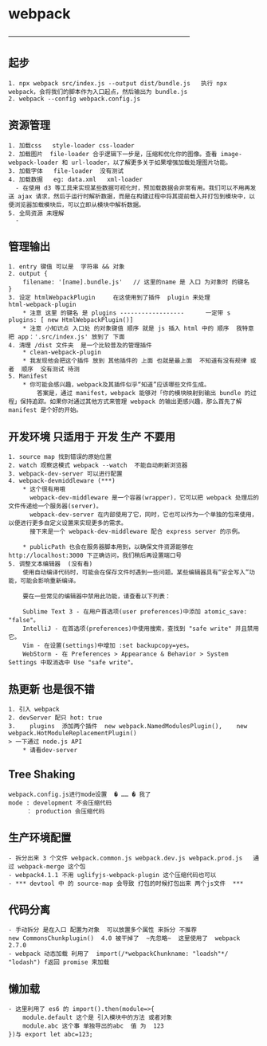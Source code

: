 # webpack 
——————————————————————————
## 起步
    1. npx webpack src/index.js --output dist/bundle.js   执行 npx webpack，会将我们的脚本作为入口起点，然后输出为 bundle.js
    2. webpack --config webpack.config.js 
## 资源管理
    1. 加载css   style-loader css-loader
    2. 加载图片  file-loader 合乎逻辑下一步是，压缩和优化你的图像。查看 image-webpack-loader 和 url-loader，以了解更多关于如果增强加载处理图片功能。
    3. 加载字体   file-loader  没有测试
    4. 加载数据   eg: data.xml   xml-loader   
      - 在使用 d3 等工具来实现某些数据可视化时，预加载数据会非常有用。我们可以不用再发送 ajax 请求，然后于运行时解析数据，而是在构建过程中将其提前载入并打包到模块中，以便浏览器加载模块后，可以立即从模块中解析数据。
    5. 全局资源 未理解
      - 
## 管理输出
    1. entry 键值 可以是  字符串 && 对象  
    2. output {
        filename: '[name].bundle.js'   // 这里的name 是 入口 为对象时 的键名
    }
    3. 设定 htmlWebpackPlugin     在这使用到了插件  plugin 来处理             html-webpack-plugin 
        * 注意 这里 的键名 是 plugins ------------------      一定带 s  plugins: [ new HtmlWebpackPlugin()]
        * 注意 小知识点 入口处 的对象键值 顺序 就是 js 插入 html 中的 顺序  我特意把 app：'.src/index.js' 放到了 下面
    4. 清理 /dist 文件夹  是一个比较普及的管理插件
        * clean-webpack-plugin
        * 我发现他会把这个插件 放到 其他插件的 上面 也就是最上面  不知道有没有规律 或者  顺序  没有测试 待测
    5. Manifest 
        * 你可能会感兴趣，webpack及其插件似乎“知道”应该哪些文件生成。
            答案是，通过 manifest，webpack 能够对「你的模块映射到输出 bundle 的过程」保持追踪。如果你对通过其他方式来管理 webpack 的输出更感兴趣，那么首先了解 manifest 是个好的开始。
## 开发环境  只适用于 开发 生产 不要用
    1. source map 找到错误的原始位置
    2. watch 观察这模式 webpack --watch  不能自动刷新浏览器
    3. webpack-dev-server 可以进行配置 
    4. webpack-devmiddleware (***)
        * 这个很有用哦  
          webpack-dev-middleware 是一个容器(wrapper)，它可以把 webpack 处理后的文件传递给一个服务器(server)。
          webpack-dev-server 在内部使用了它，同时，它也可以作为一个单独的包来使用，以便进行更多自定义设置来实现更多的需求。
          接下来是一个 webpack-dev-middleware 配合 express server 的示例。

        * publicPath 也会在服务器脚本用到，以确保文件资源能够在 http://localhost:3000 下正确访问，我们稍后再设置端口号
    5. 调整文本编辑器  (没有看)
        使用自动编译代码时，可能会在保存文件时遇到一些问题。某些编辑器具有“安全写入”功能，可能会影响重新编译。

        要在一些常见的编辑器中禁用此功能，请查看以下列表：

        Sublime Text 3 - 在用户首选项(user preferences)中添加 atomic_save: "false"。
        IntelliJ - 在首选项(preferences)中使用搜索，查找到 "safe write" 并且禁用它。
        Vim - 在设置(settings)中增加 :set backupcopy=yes。
        WebStorm - 在 Preferences > Appearance & Behavior > System Settings 中取消选中 Use "safe write"。
## 热更新 也是很不错
    1. 引入 webpack
    2. devServer 配只 hot: true
    3.    plugins  添加两个插件  new webpack.NamedModulesPlugin(),    new webpack.HotModuleReplacementPlugin()
    > 一下通过 node.js API
        * 请看dev-server
## Tree Shaking
    webpack.config.js进行mode设置  � …… � 我了
    mode : development 不会压缩代码
         ： production 会压缩代码
## 生产环境配置
    - 拆分出来 3 个文件 webpack.common.js webpack.dev.js webpack.prod.js   通过 webpack-merge 这个包
    - webpack4.1.1 不用 uglifyjs-webpack-plugin 这个压缩代码也可以
    - *** devtool 中 的 source-map 会导致 打包的时候打包出来 两个js文件  ***
## 代码分离
    - 手动拆分 是在入口 配置为对象  可以放置多个属性 来拆分 不推荐
    new CommonsChunkplugin()  4.0 被干掉了  ~先忽略~  这里使用了  webpack 2.7.0
    - webpack 动态加载 利用了  import(/*webpackChunkname: "loadsh"*/ "lodash") f返回 promise 来加载 
## 懒加载
    - 这里利用了 es6 的 import().then(module=>{
        module.default 这个是 引入模块中的方法 或者对象  
        module.abc 这个事 单独导出的abc  值 为  123
    })与 export let abc=123;  